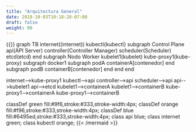 ```yaml
---
title: "Arquitectura General"
date: 2018-10-03T10:18:20-07:00
draft: false
weight: 90
---
```


{{<mermaid>}}
graph TB
internet((internet))
kubectl{kubectl}
  subgraph Control Plane
    api(API Server)
    controller(Controller Manager)
    scheduler(Scheduler)
    etcd(etcd)
  end
    subgraph Nodo Worker
      kubelet1(kubelet)
      kube-proxy1(kube-proxy)
      subgraph docker1
        subgraph podA
          containerA[contenedor]
        end
        subgraph podB
          containerB[contenedor]
        end
      end
    end

  internet-->kube-proxy1
  kubectl-->api
  controller-->api
  scheduler-->api
  api-->kubelet1
  api-->etcd
  kubelet1-->containerA
  kubelet1-->containerB
  kube-proxy1-->containerA
  kube-proxy1-->containerB

  classDef green fill:#9f6,stroke:#333,stroke-width:4px;
  classDef orange fill:#f96,stroke:#333,stroke-width:4px;
  classDef blue fill:#6495ed,stroke:#333,stroke-width:4px;
  class api blue;
  class internet green;
  class kubectl orange;
{{< /mermaid >}}
